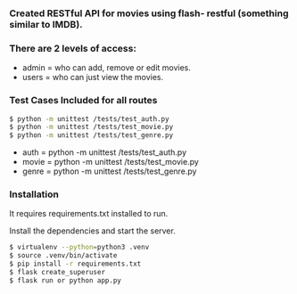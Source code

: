 ### Created RESTful API for movies using flash- restful (something similar to IMDB).

### There are 2 levels of access:
- admin = who can add, remove or edit movies.
- users = who can just view the movies.

### Test Cases Included for all routes
```sh
$ python -m unittest /tests/test_auth.py
$ python -m unittest /tests/test_movie.py
$ python -m unittest /tests/test_genre.py
```
- auth =  python -m unittest /tests/test_auth.py
- movie =  python -m unittest /tests/test_movie.py
- genre = python -m unittest /tests/test_genre.py

### Installation

It requires requirements.txt installed to run.

Install the dependencies and start the server.

```sh
$ virtualenv --python=python3 .venv
$ source .venv/bin/activate
$ pip install -r requirements.txt
$ flask create_superuser
$ flask run or python app.py
```


